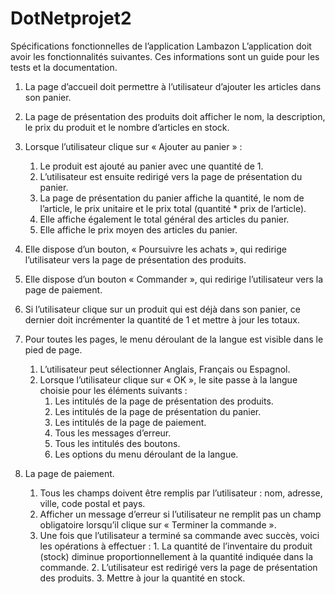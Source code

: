 # DotNetprojet2
Spécifications fonctionnelles de l’application Lambazon L’application doit avoir les fonctionnalités suivantes. 
Ces informations sont un guide pour les tests et la documentation. 

  1. La page d’accueil doit permettre à l’utilisateur d’ajouter les articles dans son panier. 

  2. La page de présentation des produits doit afficher le nom, la description, le prix du produit et le nombre d’articles en stock. 

  3. Lorsque l’utilisateur clique sur « Ajouter au panier » : 
       1. Le produit est ajouté au panier avec une quantité de 1.
       2. L’utilisateur est ensuite redirigé vers la page de présentation du panier. 
       3. La page de présentation du panier affiche la quantité, le nom de l’article, le prix 
           unitaire et le prix total (quantité * prix de l’article). 
       4. Elle affiche également le total général des articles du panier. 
       5. Elle affiche le prix moyen des articles du panier. 


  4. Elle dispose d’un bouton, « Poursuivre les achats », qui redirige l’utilisateur vers la page de présentation des produits. 

  5. Elle dispose d’un bouton « Commander », qui redirige l’utilisateur vers la page de paiement. 

  6. Si l’utilisateur clique sur un produit qui est déjà dans son panier, ce dernier doit incrémenter la quantité de 1 et mettre à jour les totaux. 

  7. Pour toutes les pages, le menu déroulant de la langue est visible dans le pied de page. 
        1. L’utilisateur peut sélectionner Anglais, Français ou Espagnol. 
        2. Lorsque l’utilisateur clique sur « OK », le site passe à la langue choisie pour les éléments suivants : 
              1. Les intitulés de la page de présentation des produits. 
              2. Les intitulés de la page de présentation du panier. 
              3. Les intitulés de la page de paiement. 
              4. Tous les messages d’erreur. 
              5. Tous les intitulés des boutons. 
              6. Les options du menu déroulant de la langue. 

  8. La page de paiement. 
      1. Tous les champs doivent être remplis par l’utilisateur : nom, adresse, ville, code postal et pays.
      2. Afficher un message d’erreur si l’utilisateur ne remplit pas un champ obligatoire lorsqu’il clique sur « Terminer la commande ». 
      3. Une fois que l’utilisateur a terminé sa commande avec succès, voici les opérations à effectuer :
               1. La quantité de l’inventaire du produit (stock) diminue proportionnellement à la quantité indiquée dans la commande. 
               2. L’utilisateur est redirigé vers la page de présentation des produits.
               3. Mettre à jour la quantité en stock.
